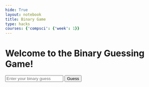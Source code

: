 ```yaml
---
hide: True
layout: notebook
title: Binary Game
type: hacks
courses: {'compsci': {'week': 1}}
---
```


<html lang="en">
<head>
    <meta charset="UTF-8">
    <meta name="viewport" content="width=device-width, initial-scale=1.0">
    <title>Binary Guessing Game</title>
</head>
<body>
    <h1>Welcome to the Binary Guessing Game!</h1>
    <div>
        <!-- Updated input field with pattern and maxlength -->
        <input type="text" id="userGuess" placeholder="Enter your binary guess" pattern="^[0-1]{1,8}$" maxlength="8"/>
        <button onclick="makeAGuess()">Guess</button>
    </div>
    <div44 id="output"></div44>
    <script>
        var minValue = 0;
        var maxValue = 255;
        var secretBinary = generateRandomBinary(minValue, maxValue);
        var attempts = 0;
        var outputDiv = document.getElementById('output');
        function generateRandomBinary(minValue, maxValue) {
            return (Math.floor(Math.random() * (maxValue - minValue + 1)) + minValue).toString(2);
        }
        function makeAGuess() {
            var playerGuess = document.getElementById('userGuess').value;
            // Validate the input
            if (!/^[0-1]{1,8}$/.test(playerGuess)) {
                outputDiv.innerHTML = "Invalid input. Please enter a binary number (0s and 1s) with up to 8 digits.";
                return;
            }
            try {
                var guessDecimal = parseInt(playerGuess, 2);
                if (playerGuess === secretBinary) {
                    outputDiv.innerHTML = `Congratulations! You guessed the correct binary number ${secretBinary} (decimal: ${guessDecimal}) in ${attempts} attempts.`;
                } else {
                    if (playerGuess < secretBinary) {
                        outputDiv.innerHTML = `Too low! Your guess ${playerGuess} in decimal is ${guessDecimal}. Try again.`;
                        minValue = guessDecimal + 1;
                    } else {
                        outputDiv.innerHTML = `Too high! Your guess ${playerGuess} in decimal is ${guessDecimal}. Try again.`;
                        maxValue = guessDecimal - 1;
                    }
                    attempts += 1;
                }
            } catch (error) {
                outputDiv.innerHTML = "Invalid input. Please enter a valid binary number.";
            }
        }
    </script>
</body>
</html>
